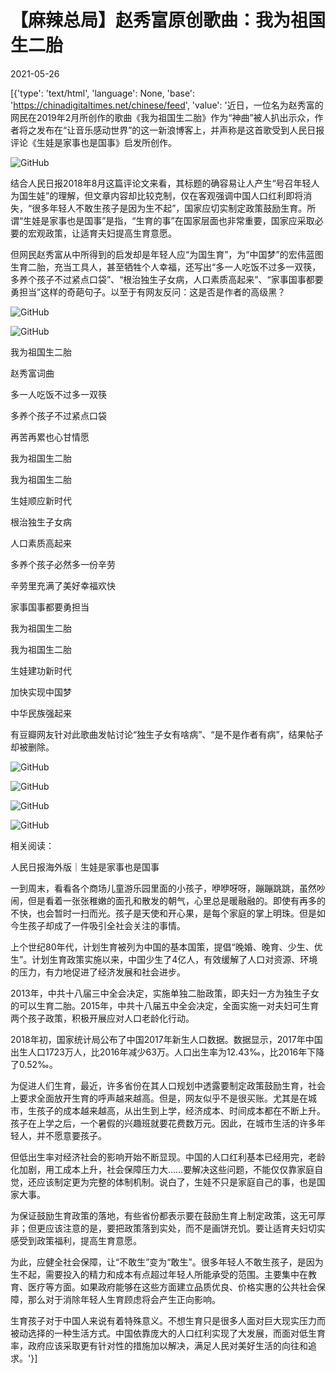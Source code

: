 # 【麻辣总局】赵秀富原创歌曲：我为祖国生二胎

2021-05-26

[{'type': 'text/html', 'language': None, 'base': 'https://chinadigitaltimes.net/chinese/feed', 'value': '近日，一位名为赵秀富的网民在2019年2月所创作的歌曲《我为祖国生二胎》作为“神曲”被人扒出示众，作者将之发布在“让音乐感动世界”的这一新浪博客上，并声称是这首歌受到人民日报评论《生娃是家事也是国事》启发所创作。

![GitHub](https://chinadigitaltimes.net/chinese/files/2021/05/image-1622047946894.png)

结合人民日报2018年8月这篇评论文来看，其标题的确容易让人产生“号召年轻人为国生娃”的理解，但文章内容却比较克制，仅在客观强调中国人口红利即将消失，“很多年轻人不敢生孩子是因为生不起”，国家应切实制定政策鼓励生育。所谓“生娃是家事也是国事”是指，“生育的事”在国家层面也非常重要，国家应采取必要的宏观政策，让适育夫妇提高生育意愿。

但网民赵秀富从中所得到的启发却是年轻人应“为国生育”，为“中国梦”的宏伟蓝图生育二胎，充当工具人，甚至牺牲个人幸福，还写出“多一人吃饭不过多一双筷，多养个孩子不过紧点口袋”、“根治独生子女病，人口素质高起来”、“家事国事都要勇担当”这样的奇葩句子。以至于有网友反问：这是否是作者的高级黑？

![GitHub](https://chinadigitaltimes.net/chinese/files/2021/05/image-1622052333208.png)

![GitHub](https://chinadigitaltimes.net/chinese/files/2021/05/image-1622051289899.png)



我为祖国生二胎

赵秀富词曲

多一人吃饭不过多一双筷

多养个孩子不过紧点口袋

再苦再累也心甘情愿

我为祖国生二胎

我为祖国生二胎

生娃顺应新时代

根治独生子女病

人口素质高起来

多养个孩子必然多一份辛劳

辛劳里充满了美好幸福欢快

家事国事都要勇担当

我为祖国生二胎

我为祖国生二胎

生娃建功新时代

加快实现中国梦

中华民族强起来



有豆瓣网友针对此歌曲发帖讨论“独生子女有啥病”、“是不是作者有病”，结果帖子却被删除。

![GitHub](https://chinadigitaltimes.net/chinese/files/2021/05/image-1622051488264.png)

![GitHub](https://chinadigitaltimes.net/chinese/files/2021/05/image-1622051575813.png)

![GitHub](https://chinadigitaltimes.net/chinese/files/2021/05/image-1622051546486.png)

![GitHub](https://chinadigitaltimes.net/chinese/files/2021/05/image-1622051785174.png)

相关阅读：

人民日报海外版｜生娃是家事也是国事

一到周末，看看各个商场儿童游乐园里面的小孩子，咿咿呀呀，蹦蹦跳跳，虽然吵闹，但是看着一张张稚嫩的面孔和散发的朝气，心里总是暖融融的。即使有再多的不快，也会暂时一扫而光。孩子是天使和开心果，是每个家庭的掌上明珠。但是如今生孩子却成了一件吸引全社会关注的事情。

上个世纪80年代，计划生育被列为中国的基本国策，提倡“晚婚、晚育、少生、优生”。计划生育政策实施以来，中国少生了4亿人，有效缓解了人口对资源、环境的压力，有力地促进了经济发展和社会进步。

2013年，中共十八届三中全会决定，实施单独二胎政策，即夫妇一方为独生子女的可以生育二胎。2015年，中共十八届五中全会决定，全面实施一对夫妇可生育两个孩子政策，积极开展应对人口老龄化行动。

2018年初，国家统计局公布了中国2017年新生人口数据。数据显示，2017年中国出生人口1723万人，比2016年减少63万。人口出生率为12.43‰，比2016年下降了0.52‰。

为促进人们生育，最近，许多省份在其人口规划中透露要制定政策鼓励生育，社会上要求全面放开生育的呼声越来越高。但是，网友似乎不是很买账。尤其是在城市，生孩子的成本越来越高，从出生到上学，经济成本、时间成本都在不断上升。孩子在上学之后，一个暑假的兴趣班就要花费数万元。因此，在城市生活的许多年轻人，并不愿意要孩子。

但低出生率对经济社会的影响开始不断显现。中国的人口红利基本已经用完，老龄化加剧，用工成本上升，社会保障压力大……要解决这些问题，不能仅仅靠家庭自觉，还应该制定更为完整的体制机制。说白了，生娃不只是家庭自己的事，也是国家大事。

为保证鼓励生育政策的落地，有些省份都表示要在鼓励生育上制定政策，这无可厚非；但更应该注意的是，要把政策落到实处，而不是画饼充饥。要让适育夫妇切实感受到政策福利，提高生育意愿。

为此，应健全社会保障，让“不敢生”变为“敢生”。很多年轻人不敢生孩子，是因为生不起，需要投入的精力和成本有点超过年轻人所能承受的范围。主要集中在教育、医疗等方面。如果政府能够在这些方面建立品质优良、价格实惠的公共社会保障，那么对于消除年轻人生育顾虑将会产生正向影响。

生育孩子对于中国人来说有着特殊意义。不想生育只是很多人面对巨大现实压力而被动选择的一种生活方式。中国依靠庞大的人口红利实现了大发展，而面对低生育率，政府应该采取更有针对性的措施加以解决，满足人民对美好生活的向往和追求。'}]